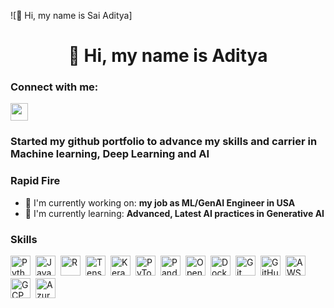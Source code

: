 ![👋 Hi, my name is Sai Aditya]
<div id="toc">
  <ul align="center" style="list-style: none">
    <summary>
      <h1>
        👋 Hi, my name is Aditya
      </h1>
    </summary>
  </ul>
</div>

**<h3 align="left">Connect with me:</h3>** 
<p align="left"><a href="https://www.linkedin.com/in/" target="_blank"><img src="https://img.shields.io/badge/LinkedIn-0077B5?style=for-the-badge&logo=linkedin&logoColor=white" height="28" style="margin-right: 4px"></a></p>

 **<h3 align="left"> Started my github portfolio to advance my skills and carrier in Machine learning, Deep Learning and AI</h3>**

**<h3 align="left">Rapid Fire</h3>**

- 💼 I'm currently working on: **my job as ML/GenAI Engineer in USA**
- 🌱 I'm currently learning: **Advanced, Latest AI practices in Generative AI**

 **<h3 align="left">Skills</h3>**

<div style="display: flex; flex-wrap: wrap; gap: 4px; justify-content: left;"><img src="https://cdn.jsdelivr.net/gh/devicons/devicon/icons/python/python-original.svg" height="32" alt="Python" style="margin-right: 4px"> <img src="https://cdn.jsdelivr.net/gh/devicons/devicon/icons/javascript/javascript-original.svg" height="32" alt="JavaScript" style="margin-right: 4px"> <img src="https://cdn.jsdelivr.net/gh/devicons/devicon/icons/r/r-plain.svg" height="32" alt="R" style="margin-right: 4px"> <img src="https://cdn.jsdelivr.net/gh/devicons/devicon@latest/icons/tensorflow/tensorflow-original-wordmark.svg" height="32" alt="TensorFlow" style="margin-right: 4px"> <img src="https://cdn.jsdelivr.net/gh/devicons/devicon@latest/icons/keras/keras-original-wordmark.svg" height="32" alt="Keras" style="margin-right: 4px"> <img src="https://cdn.jsdelivr.net/gh/devicons/devicon@latest/icons/pytorch/pytorch-original-wordmark.svg" height="32" alt="PyTorch" style="margin-right: 4px"> <img src="https://cdn.jsdelivr.net/gh/devicons/devicon/icons/pandas/pandas-original-wordmark.svg" height="32" alt="Pandas" style="margin-right: 4px"> <img src="https://cdn.jsdelivr.net/gh/devicons/devicon@latest/icons/opencv/opencv-original-wordmark.svg" height="32" alt="Opencv" style="margin-right: 4px"> <img src="https://cdn.jsdelivr.net/gh/devicons/devicon@latest/icons/docker/docker-original-wordmark.svg" height="32" alt="Docker" style="margin-right: 4px"> <img src="https://cdn.jsdelivr.net/gh/devicons/devicon@latest/icons/git/git-original-wordmark.svg" height="32" alt="Git" style="margin-right: 4px"> <img src="https://cdn.jsdelivr.net/gh/devicons/devicon@latest/icons/github/github-original-wordmark.svg" height="32" alt="GitHub" style="margin-right: 4px"> <img src="https://cdn.jsdelivr.net/gh/devicons/devicon@latest/icons/amazonwebservices/amazonwebservices-original-wordmark.svg" height="32" alt="AWS" style="margin-right: 4px"> <img src="https://cdn.jsdelivr.net/gh/devicons/devicon/icons/googlecloud/googlecloud-original.svg" height="32" alt="GCP" style="margin-right: 4px"> <img src="https://cdn.jsdelivr.net/gh/devicons/devicon@latest/icons/azure/azure-original-wordmark.svg" height="32" alt="Azure" style="margin-right: 4px"></div>



<!--
**aadiaditya/aadiaditya** is a ✨ _special_ ✨ repository because its `README.md` (this file) appears on your GitHub profile.

Here are some ideas to get you started:

- 🔭 I’m currently working on ...
- 🌱 I’m currently learning ...
- 👯 I’m looking to collaborate on ...
- 🤔 I’m looking for help with ...
- 💬 Ask me about ...
- 📫 How to reach me: ...
- 😄 Pronouns: ...
- ⚡ Fun fact: ...
-->
